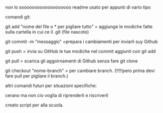 non lo sooooooooooooooooooo
readme usato per appunti di vario tipo



comandi git:

git add "nome del file o * per pigliare tutto" = aggiunge le modiche fatte sulla cartella in cui ce il .git (file nascoto)

git commit -m "messaggio" =prepara i cambiamenti per inviarli suy Github

git push = invia su GitHub le tue modiche nel commit aggiunti con git add

git pull = scarica gli aggoirnamenti di Github senza fare git clone 

git checkout "nome-branch" = per cambiare branch. (!!!!!pero prima devi fare pull per pigliare il branch.)


altri comandi futuri per situazioni specifiche:

cerano ma non cio voglia di riprenderli e riscriverli


creato script per alla scuola.

